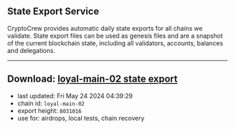 ## State Export Service
CryptoCrew provides automatic daily state exports for all chains we validate. State export files can be used as genesis files and are a snapshot of the current blockchain state, including all validators, accounts, balances and delegations.

---
**Download: [loyal-main-02 state export](https://dl-eu2.ccvalidators.com/SERVICE/loyal/loyal-main-02_export_8031016.json)**
---

- last updated: Fri May 24 2024 04:39:29
- chain id: `loyal-main-02`
- export height: `8031016`
- use for: airdrops, local tests, chain recovery
